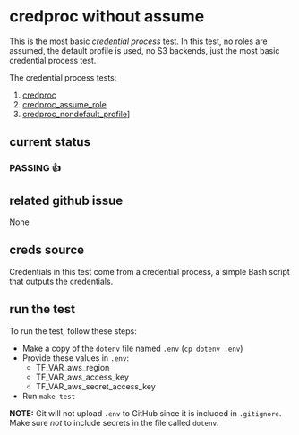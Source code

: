# credproc without assume
This is the most basic _credential process_ test. In this test, no roles are assumed, the default profile is used, no S3 backends, just the most basic credential process test.

The credential process tests:
1. [credproc](../credproc)
1. [credproc_assume_role](../credproc_assume_role)
1. [credproc_nondefault_profile](../credproc_nondefault_profile)]

## current status
### PASSING :+1:

## related github issue
None

## creds source
Credentials in this test come from a credential process, a simple Bash script that outputs the credentials.

## run the test

To run the test, follow these steps:

* Make a copy of the `dotenv` file named `.env` (`cp dotenv .env`)
* Provide these values in `.env`:
    * TF_VAR_aws_region
    * TF_VAR_aws_access_key
    * TF_VAR_aws_secret_access_key
* Run `make test`

**NOTE:** Git will not upload `.env` to GitHub since it is included in `.gitignore`. Make sure _not_ to include secrets in the file called `dotenv`.
